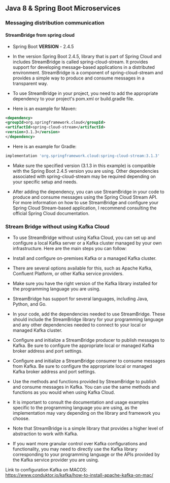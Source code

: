 ## Java 8 & Spring Boot Microservices 
### Messaging distribution communication
#### StreamBridge from spring cloud
 * Spring Boot **VERSION** - 2.4.5

* In the version Spring Boot 2.4.5, library that is part of Spring Cloud 
and includes StreamBridge is called spring-cloud-stream. It provides 
support for developing message-based applications in a distributed 
environment. StreamBridge is a component of spring-cloud-stream and 
provides a simple way to produce and consume messages in a transparent way.

* To use StreamBridge in your project, you need to add the appropriate 
dependency to your project's pom.xml or build.gradle file. 
* Here is an example for Maven:


 ```xml
<dependency>
<groupId>org.springframework.cloud</groupId>
<artifactId>spring-cloud-stream</artifactId>
<version>3.1.3</version>
</dependency>
 ```

* Here is an example for Gradle:

 ```gradle
 implementation 'org.springframework.cloud:spring-cloud-stream:3.1.3'
 ```

* Make sure the specified version (3.1.3 in this example) 
is compatible with the Spring Boot 2.4.5 version you are using. 
Other dependencies associated with spring-cloud-stream may 
be required depending on your specific setup and needs.

* After adding the dependency, you can use StreamBridge in 
your code to produce and consume messages using the Spring 
Cloud Stream API. For more information on how to use StreamBridge 
and configure your Spring Cloud Stream-based application, 
I recommend consulting the official Spring Cloud documentation.

### Stream Bridge without using Kafka Cloud


* To use StreamBridge without using Kafka Cloud, you can set up
and configure a local Kafka server or a Kafka cluster managed by
your own infrastructure. Here are the main steps you can follow:

* Install and configure on-premises Kafka or a managed Kafka cluster.

* There are several options available for this, such as Apache Kafka,
Confluent Platform, or other Kafka service providers.

* Make sure you have the right version of the Kafka library installed
for the programming language you are using.

* StreamBridge has support for several languages, including Java, Python, and Go.

* In your code, add the dependencies needed to use StreamBridge.
These should include the StreamBridge library for your programming
language and any other dependencies needed to connect to your local
or managed Kafka cluster.

* Configure and initialize a StreamBridge producer to publish messages
to Kafka. Be sure to configure the appropriate local or managed Kafka
broker address and port settings.

* Configure and initialize a StreamBridge consumer to consume
messages from Kafka. Be sure to configure the appropriate
local or managed Kafka broker address and port settings.

* Use the methods and functions provided by StreamBridge to publish
and consume messages in Kafka. You can use the same methods and
functions as you would when using Kafka Cloud.

* It is important to consult the documentation and usage examples
specific to the programming language you are using, as the implementation
may vary depending on the library and framework you choose.

* Note that StreamBridge is a simple library that provides a higher
level of abstraction to work with Kafka. 

* If you want more granular control over Kafka configurations and functionality, you may need
to directly use the Kafka library corresponding to your programming
language or the APIs provided by the Kafka service provider you are using.

Link to configuration Kafka on MACOS:
https://www.conduktor.io/kafka/how-to-install-apache-kafka-on-mac/


